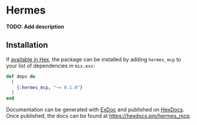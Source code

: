 # Hermes

**TODO: Add description**

## Installation

If [available in Hex](https://hex.pm/docs/publish), the package can be installed
by adding `hermes_mcp` to your list of dependencies in `mix.exs`:

```elixir
def deps do
  [
    {:hermes_mcp, "~> 0.1.0"}
  ]
end
```

Documentation can be generated with [ExDoc](https://github.com/elixir-lang/ex_doc)
and published on [HexDocs](https://hexdocs.pm). Once published, the docs can
be found at <https://hexdocs.pm/hermes_mcp>.

